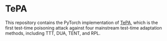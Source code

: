 # TePA

This repository contains the PyTorch implementation of [TePA](https://arxiv.org/abs/2308.08505), which is the first test-time poisoning attack against four mainstream test-time adaptation methods, including TTT, DUA, TENT, and RPL.
